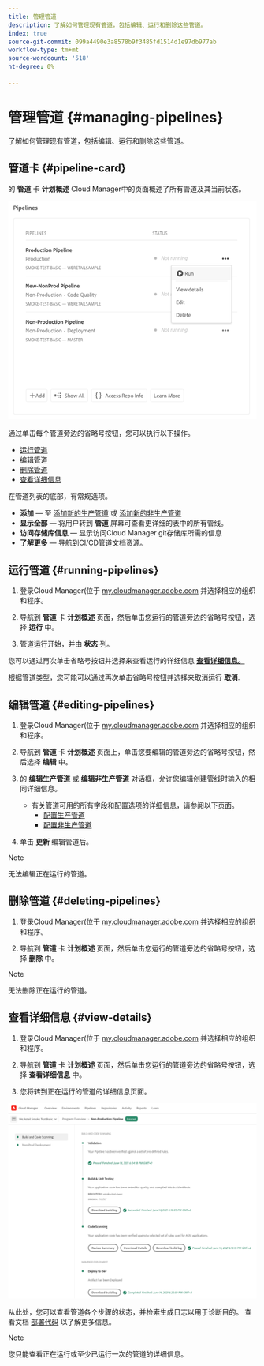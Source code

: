 ```yaml
---
title: 管理管道
description: 了解如何管理现有管道，包括编辑、运行和删除这些管道。
index: true
source-git-commit: 099a4490e3a8578b9f3485fd1514d1e97db977ab
workflow-type: tm+mt
source-wordcount: '518'
ht-degree: 0%

---
```



# 管理管道 {#managing-pipelines}

了解如何管理现有管道，包括编辑、运行和删除这些管道。

## 管道卡 {#pipeline-card}

的 **管道** 卡 **计划概述** Cloud Manager中的页面概述了所有管道及其当前状态。

![Cloud Manager中的管道卡](/help/using/assets/configure-pipelines/pipelines-card.png)

通过单击每个管道旁边的省略号按钮，您可以执行以下操作。

* [运行管道](#running-pipelines)
* [编辑管道](#editing-pipelines)
* [删除管道](#deleting-pipelines)
* [查看详细信息](#view-details)

在管道列表的底部，有常规选项。

* **添加**  — 至 [添加新的生产管道](configuring-production-pipelines.md) 或 [添加新的非生产管道](configuring-non-production-pipelines.md)
* **显示全部**  — 将用户转到 **管道** 屏幕可查看更详细的表中的所有管线。
* **访问存储库信息**  — 显示访问Cloud Manager git存储库所需的信息
* **了解更多**  — 导航到CI/CD管道文档资源。

## 运行管道 {#running-pipelines}

1. 登录Cloud Manager(位于 [my.cloudmanager.adobe.com](https://my.cloudmanager.adobe.com/) 并选择相应的组织和程序。

1. 导航到 **管道** 卡 **计划概述** 页面，然后单击您运行的管道旁边的省略号按钮，选择 **运行** 中。

1. 管道运行开始，并由 **状态** 列。

您可以通过再次单击省略号按钮并选择来查看运行的详细信息 **[查看详细信息。](#view-details)**

根据管道类型，您可能可以通过再次单击省略号按钮并选择来取消运行 **取消**.

## 编辑管道 {#editing-pipelines}

1. 登录Cloud Manager(位于 [my.cloudmanager.adobe.com](https://my.cloudmanager.adobe.com/) 并选择相应的组织和程序。

1. 导航到 **管道** 卡 **计划概述** 页面上，单击您要编辑的管道旁边的省略号按钮，然后选择 **编辑** 中。

1. 的 **编辑生产管道** 或 **编辑非生产管道** 对话框，允许您编辑创建管线时输入的相同详细信息。

   * 有关管道可用的所有字段和配置选项的详细信息，请参阅以下页面。
      * [配置生产管道](configuring-production-pipelines.md)
      * [配置非生产管道](configuring-non-production-pipelines.md)

1. 单击 **更新** 编辑管道后。

>[!NOTE]
>
>无法编辑正在运行的管道。

## 删除管道 {#deleting-pipelines}

1. 登录Cloud Manager(位于 [my.cloudmanager.adobe.com](https://my.cloudmanager.adobe.com/) 并选择相应的组织和程序。

1. 导航到 **管道** 卡 **计划概述** 页面，然后单击您运行的管道旁边的省略号按钮，选择 **删除** 中。

>[!NOTE]
>
>无法删除正在运行的管道。

## 查看详细信息 {#view-details}

1. 登录Cloud Manager(位于 [my.cloudmanager.adobe.com](https://my.cloudmanager.adobe.com/) 并选择相应的组织和程序。

1. 导航到 **管道** 卡 **计划概述** 页面，然后单击您运行的管道旁边的省略号按钮，选择 **查看详细信息** 中。

1. 您将转到正在运行的管道的详细信息页面。

![管道详细信息](/help/using/assets/configure-pipelines/pipeline-running-details.png)

从此处，您可以查看管道各个步骤的状态，并检索生成日志以用于诊断目的。 查看文档 [部署代码](deploying-code.md) 以了解更多信息。

>[!NOTE]
>
>您只能查看正在运行或至少已运行一次的管道的详细信息。
